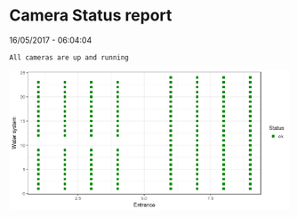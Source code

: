 Camera Status report
================
16/05/2017 - 06:04:04

    All cameras are up and running

![](camreport_files/figure-markdown_github/unnamed-chunk-2-1.png)
